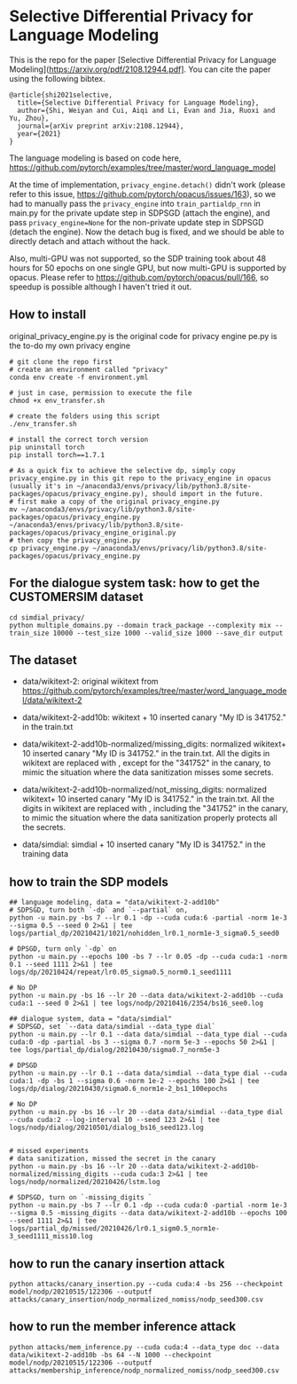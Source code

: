 # Selective Differential Privacy for Language Modeling
This is the repo for the paper [Selective Differential Privacy for Language Modeling](https://arxiv.org/pdf/2108.12944.pdf]. You can cite the paper using the following bibtex.

```
@article{shi2021selective,
  title={Selective Differential Privacy for Language Modeling},
  author={Shi, Weiyan and Cui, Aiqi and Li, Evan and Jia, Ruoxi and Yu, Zhou},
  journal={arXiv preprint arXiv:2108.12944},
  year={2021}
}
```

The language modeling is based on code here, https://github.com/pytorch/examples/tree/master/word_language_model

At the time of implementation, `privacy_engine.detach()` didn't work (please refer to this issue, https://github.com/pytorch/opacus/issues/163), so we had to manually pass the `privacy_engine` into `train_partialdp_rnn` in main.py for the private update step in SDPSGD (attach the engine), and pass `privacy_engine=None` for the non-private update step in SDPSGD (detach the engine). Now the detach bug is fixed, and we should be able to directly detach and attach without the hack.

Also, multi-GPU was not supported, so the SDP training took about 48 hours for 50 epochs on one single GPU, but now multi-GPU is supported by opacus. Please refer to https://github.com/pytorch/opacus/pull/166, so speedup is possible although I haven't tried it out.  

## How to install
original_privacy_engine.py is the original code for privacy engine
pe.py is the to-do my own privacy engine
```
# git clone the repo first
# create an environment called "privacy"
conda env create -f environment.yml

# just in case, permission to execute the file
chmod +x env_transfer.sh

# create the folders using this script
./env_transfer.sh

# install the correct torch version
pip uninstall torch
pip install torch==1.7.1

# As a quick fix to achieve the selective dp, simply copy privacy_engine.py in this git repo to the privacy_engine in opacus (usually it's in ~/anaconda3/envs/privacy/lib/python3.8/site-packages/opacus/privacy_engine.py), should import in the future.
# first make a copy of the original privacy_engine.py
mv ~/anaconda3/envs/privacy/lib/python3.8/site-packages/opacus/privacy_engine.py ~/anaconda3/envs/privacy/lib/python3.8/site-packages/opacus/privacy_engine_original.py
# then copy the privacy_engine.py
cp privacy_engine.py ~/anaconda3/envs/privacy/lib/python3.8/site-packages/opacus/privacy_engine.py
```

## For the dialogue system task: how to get the CUSTOMERSIM dataset
```
cd simdial_privacy/
python multiple_domains.py --domain track_package --complexity mix --train_size 10000 --test_size 1000 --valid_size 1000 --save_dir output
```

## The dataset
* data/wikitext-2: original wikitext from https://github.com/pytorch/examples/tree/master/word_language_model/data/wikitext-2
* data/wikitext-2-add10b: wikitext + 10 inserted canary "My ID is 341752." in the train.txt
* data/wikitext-2-add10b-normalized/missing_digits: normalized wikitext+ 10 inserted canary "My ID is 341752." in the train.txt.  All the digits in wikitext are replaced with <num>, except for the "341752" in the canary, to mimic the situation where the data sanitization misses some secrets. 
* data/wikitext-2-add10b-normalized/not_missing_digits: normalized wikitext+ 10 inserted canary "My ID is 341752." in the train.txt.  All the digits in wikitext are replaced with <num>, including the "341752" in the canary, to mimic the situation where the data sanitization properly protects all the secrets. 

* data/simdial: simdial + 10 inserted canary "My ID is 341752." in the training data


## how to train the SDP models
```
## language modeling, data = "data/wikitext-2-add10b"
# SDPSGD, turn both `-dp` and `--partial` on, 
python -u main.py -bs 7 --lr 0.1 -dp --cuda cuda:6 -partial -norm 1e-3  --sigma 0.5 --seed 0 2>&1 | tee logs/partial_dp/20210421/1021/nohidden_lr0.1_norm1e-3_sigma0.5_seed0 

# DPSGD, turn only `-dp` on 
python -u main.py --epochs 100 -bs 7 --lr 0.05 -dp --cuda cuda:1 -norm 0.1 --seed 1111 2>&1 | tee logs/dp/20210424/repeat/lr0.05_sigma0.5_norm0.1_seed1111 

# No DP
python -u main.py -bs 16 --lr 20 --data data/wikitext-2-add10b --cuda cuda:1 --seed 0 2>&1 | tee logs/nodp/20210416/2354/bs16_see0.log

## dialogue system, data = "data/simdial"
# SDPSGD, set `--data data/simdial --data_type dial`
python -u main.py --lr 0.1 --data data/simdial --data_type dial --cuda cuda:0 -dp -partial -bs 3 --sigma 0.7 -norm 5e-3 --epochs 50 2>&1 | tee logs/partial_dp/dialog/20210430/sigma0.7_norm5e-3

# DPSGD
python -u main.py --lr 0.1 --data data/simdial --data_type dial --cuda cuda:1 -dp -bs 1 --sigma 0.6 -norm 1e-2 --epochs 100 2>&1 | tee logs/dp/dialog/20210430/sigma0.6_norm1e-2_bs1_100epochs

# No DP
python -u main.py -bs 16 --lr 20 --data data/simdial --data_type dial --cuda cuda:2 --log-interval 10 --seed 123 2>&1 | tee logs/nodp/dialog/20210501/dialog_bs16_seed123.log


# missed experiments
# data sanitization, missed the secret in the canary
python -u main.py -bs 16 --lr 20 --data data/wikitext-2-add10b-normalized/missing_digits --cuda cuda:3 2>&1 | tee logs/nodp/normalized/20210426/lstm.log

# SDPSGD, turn on `-missing_digits `
python -u main.py -bs 7 --lr 0.1 -dp --cuda cuda:0 -partial -norm 1e-3  --sigma 0.5 -missing_digits --data data/wikitext-2-add10b --epochs 100 --seed 1111 2>&1 | tee logs/partial_dp/missed/20210426/lr0.1_sigm0.5_norm1e-3_seed1111_miss10.log
```

## how to run the canary insertion attack
```
python attacks/canary_insertion.py --cuda cuda:4 -bs 256 --checkpoint model/nodp/20210515/122306 --outputf attacks/canary_insertion/nodp_normalized_nomiss/nodp_seed300.csv
```

## how to run the member inference attack
```
python attacks/mem_inference.py --cuda cuda:4 --data_type doc --data data/wikitext-2-add10b -bs 64 --N 1000 --checkpoint model/nodp/20210515/122306 --outputf attacks/membership_inference/nodp_normalized_nomiss/nodp_seed300.csv
```